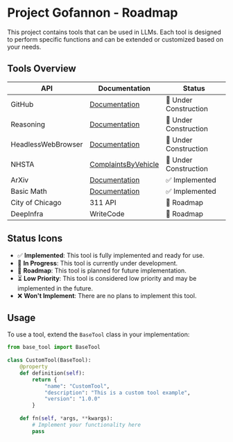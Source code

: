 # Project Gofannon  - Roadmap
  
This project contains tools that can be used in LLMs. Each tool is designed to perform specific functions and can be extended or customized based on your needs.  
  
## Tools Overview  
  
| API                | Documentation                              | Status                                |  
|--------------------|--------------------------------------------|---------------------------------------|  
| GitHub             | [Documentation](docs/github/index.md)      | :construction: Under Construction     |
| Reasoning          | [Documentation](docs/reasoning/index.md)   | :construction: Under Construction        | 
| HeadlessWebBrowser | [Documentation](docs/headless_browswer) | :construction: Under Construction | 
| NHSTA              | [ComplaintsByVehicle](docs/nhsta/index.md) | :construction: Under Construction        |
| ArXiv              | [Documentation](docs/arxiv/index.md)       | :white_check_mark: Implemented        |
| Basic Math         | [Documentation](docs/basic_math/index.md)  | :white_check_mark: Implemented        |
| City of Chicago    | 311 API                                    | :triangular_flag_on_post: Roadmap     |
| DeepInfra          | WriteCode                                  | :triangular_flag_on_post: Roadmap     |
 
## Status Icons  
  
- :white_check_mark: **Implemented**: This tool is fully implemented and ready for use.  
- :construction: **In Progress**: This tool is currently under development.  
- :triangular_flag_on_post: **Roadmap**: This tool is planned for future implementation.  
- :hourglass_flowing_sand: **Low Priority**: This tool is considered low priority and may be implemented in the future.  
- :x: **Won't Implement**: There are no plans to implement this tool.  
  
## Usage  
  
To use a tool, extend the `BaseTool` class in your implementation:  
  
```python  
from base_tool import BaseTool  
  
class CustomTool(BaseTool):  
    @property  
    def definition(self):  
        return {  
            "name": "CustomTool",  
            "description": "This is a custom tool example",  
            "version": "1.0.0"  
        }  
  
    def fn(self, *args, **kwargs):  
        # Implement your functionality here  
        pass  
```
